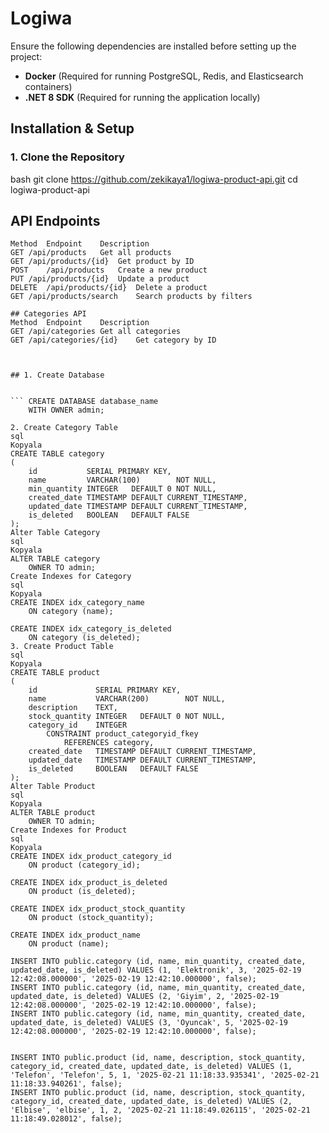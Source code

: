 # Logiwa


Ensure the following dependencies are installed before setting up the project:

- **Docker** (Required for running PostgreSQL, Redis, and Elasticsearch containers)
- **.NET 8 SDK** (Required for running the application locally) 

## Installation & Setup

### 1. Clone the Repository
bash
git clone https://github.com/zekikaya1/logiwa-product-api.git
cd logiwa-product-api


## API Endpoints
``` Products API
Method	Endpoint	Description
GET	/api/products	Get all products
GET	/api/products/{id}	Get product by ID
POST	/api/products	Create a new product
PUT	/api/products/{id}	Update a product
DELETE	/api/products/{id}	Delete a product
GET	/api/products/search	Search products by filters

## Categories API
Method	Endpoint	Description
GET	/api/categories	Get all categories
GET	/api/categories/{id}	Get category by ID

 

## 1. Create Database

 
``` CREATE DATABASE database_name
    WITH OWNER admin;

2. Create Category Table
sql
Kopyala
CREATE TABLE category
(
    id           SERIAL PRIMARY KEY,
    name         VARCHAR(100)        NOT NULL,
    min_quantity INTEGER   DEFAULT 0 NOT NULL,
    created_date TIMESTAMP DEFAULT CURRENT_TIMESTAMP,
    updated_date TIMESTAMP DEFAULT CURRENT_TIMESTAMP,
    is_deleted   BOOLEAN   DEFAULT FALSE
);
Alter Table Category
sql
Kopyala
ALTER TABLE category
    OWNER TO admin;
Create Indexes for Category
sql
Kopyala
CREATE INDEX idx_category_name
    ON category (name);

CREATE INDEX idx_category_is_deleted
    ON category (is_deleted);
3. Create Product Table
sql
Kopyala
CREATE TABLE product
(
    id             SERIAL PRIMARY KEY,
    name           VARCHAR(200)        NOT NULL,
    description    TEXT,
    stock_quantity INTEGER   DEFAULT 0 NOT NULL,
    category_id    INTEGER
        CONSTRAINT product_categoryid_fkey
            REFERENCES category,
    created_date   TIMESTAMP DEFAULT CURRENT_TIMESTAMP,
    updated_date   TIMESTAMP DEFAULT CURRENT_TIMESTAMP,
    is_deleted     BOOLEAN   DEFAULT FALSE
);
Alter Table Product
sql
Kopyala
ALTER TABLE product
    OWNER TO admin;
Create Indexes for Product
sql
Kopyala
CREATE INDEX idx_product_category_id
    ON product (category_id);

CREATE INDEX idx_product_is_deleted
    ON product (is_deleted);

CREATE INDEX idx_product_stock_quantity
    ON product (stock_quantity);

CREATE INDEX idx_product_name
    ON product (name);

INSERT INTO public.category (id, name, min_quantity, created_date, updated_date, is_deleted) VALUES (1, 'Elektronik', 3, '2025-02-19 12:42:08.000000', '2025-02-19 12:42:10.000000', false);
INSERT INTO public.category (id, name, min_quantity, created_date, updated_date, is_deleted) VALUES (2, 'Giyim', 2, '2025-02-19 12:42:08.000000', '2025-02-19 12:42:10.000000', false);
INSERT INTO public.category (id, name, min_quantity, created_date, updated_date, is_deleted) VALUES (3, 'Oyuncak', 5, '2025-02-19 12:42:08.000000', '2025-02-19 12:42:10.000000', false);


INSERT INTO public.product (id, name, description, stock_quantity, category_id, created_date, updated_date, is_deleted) VALUES (1, 'Telefon', 'Telefon', 5, 1, '2025-02-21 11:18:33.935341', '2025-02-21 11:18:33.940261', false);
INSERT INTO public.product (id, name, description, stock_quantity, category_id, created_date, updated_date, is_deleted) VALUES (2, 'Elbise', 'elbise', 1, 2, '2025-02-21 11:18:49.026115', '2025-02-21 11:18:49.028012', false);





